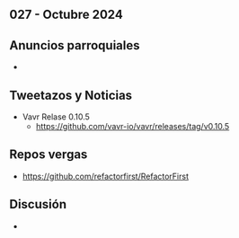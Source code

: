 027 - Octubre 2024
--

## Anuncios parroquiales
*

## Tweetazos y Noticias
* Vavr Relase 0.10.5
  * https://github.com/vavr-io/vavr/releases/tag/v0.10.5 

## Repos vergas
* https://github.com/refactorfirst/RefactorFirst

## Discusión
*
